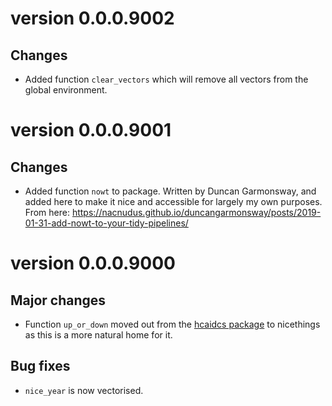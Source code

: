 # version 0.0.0.9002

## Changes

 * Added function `clear_vectors` which will remove all vectors from the global environment. 

# version 0.0.0.9001

## Changes

* Added function `nowt` to package. Written by Duncan Garmonsway, and added here to make it nice and accessible for largely my own purposes. 
From here: https://nacnudus.github.io/duncangarmonsway/posts/2019-01-31-add-nowt-to-your-tidy-pipelines/ 

# version 0.0.0.9000

## Major changes

 * Function `up_or_down` moved out from the [hcaidcs package](https://github.com/PublicHealthEngland/hcaidcs) to nicethings as this is a more natural home for it. 

## Bug fixes

 * `nice_year` is now vectorised.
